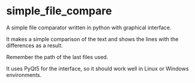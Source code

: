 # simple_file_compare
A simple file comparator written in python with graphical interface.

It makes a simple comparison of the text and shows the lines with the differences as a result. 

Remember the path of the last files used. 

It uses PyQt5 for the interface, so it should work well in Linux or Windows environments.
